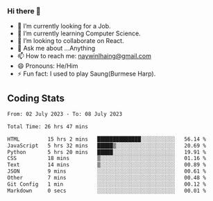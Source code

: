 ### Hi there 👋

- 🔭 I’m currently looking for a Job.
- 🌱 I’m currently learning Computer Science.
- 👯 I’m looking to collaborate on React.
- 💬 Ask me about ...Anything
- 📫 How to reach me: naywinlhaing@gmail.com
- 😄 Pronouns: He/Him
- ⚡ Fun fact: I used to play Saung(Burmese Harp).


## Coding Stats
<!--START_SECTION:waka-->

```txt
From: 02 July 2023 - To: 08 July 2023

Total Time: 26 hrs 47 mins

HTML         15 hrs 2 mins   ██████████████░░░░░░░░░░░   56.14 %
JavaScript   5 hrs 32 mins   █████▒░░░░░░░░░░░░░░░░░░░   20.69 %
Python       5 hrs 20 mins   █████░░░░░░░░░░░░░░░░░░░░   19.91 %
CSS          18 mins         ▒░░░░░░░░░░░░░░░░░░░░░░░░   01.16 %
Text         14 mins         ▒░░░░░░░░░░░░░░░░░░░░░░░░   00.89 %
JSON         9 mins          ░░░░░░░░░░░░░░░░░░░░░░░░░   00.61 %
Other        7 mins          ░░░░░░░░░░░░░░░░░░░░░░░░░   00.48 %
Git Config   1 min           ░░░░░░░░░░░░░░░░░░░░░░░░░   00.12 %
Markdown     0 secs          ░░░░░░░░░░░░░░░░░░░░░░░░░   00.01 %
```

<!--END_SECTION:waka-->
